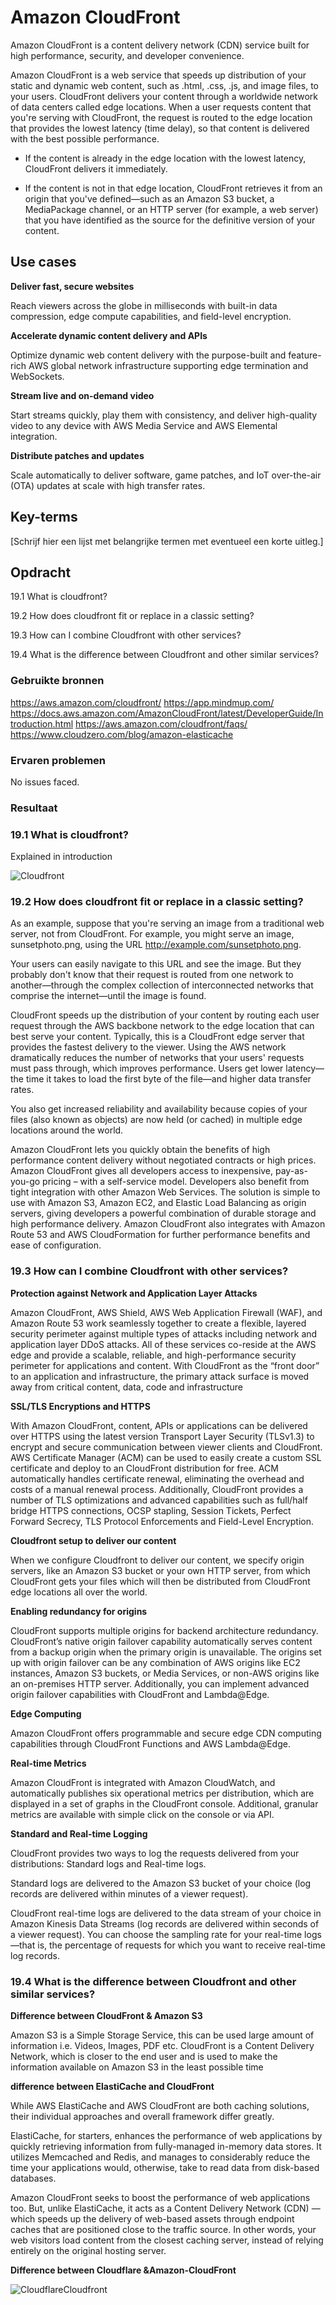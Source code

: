 # Amazon CloudFront
Amazon CloudFront is a content delivery network (CDN) service built for high performance, security, and developer convenience.

Amazon CloudFront is a web service that speeds up distribution of your static and dynamic web content, such as .html, .css, .js, and image files, to your users. CloudFront delivers your content through a worldwide network of data centers called edge locations. When a user requests content that you're serving with CloudFront, the request is routed to the edge location that provides the lowest latency (time delay), so that content is delivered with the best possible performance.

  * If the content is already in the edge location with the lowest latency, CloudFront delivers it immediately.

  * If the content is not in that edge location, CloudFront retrieves it from an origin that you've defined—such as an Amazon S3 bucket, a MediaPackage channel, or an HTTP server (for example, a web server) that you have identified as the source for the definitive version of your content.

## Use cases
**Deliver fast, secure websites**

Reach viewers across the globe in milliseconds with built-in data compression, edge compute capabilities, and field-level encryption.

**Accelerate dynamic content delivery and APIs**

Optimize dynamic web content delivery with the purpose-built and feature-rich AWS global network infrastructure supporting edge termination and WebSockets.

**Stream live and on-demand video**

Start streams quickly, play them with consistency, and deliver high-quality video to any device with AWS Media Service and AWS Elemental integration.
 
**Distribute patches and updates**

Scale automatically to deliver software, game patches, and IoT over-the-air (OTA) updates at scale with high transfer rates.

## Key-terms
[Schrijf hier een lijst met belangrijke termen met eventueel een korte uitleg.]

## Opdracht

19.1 What is cloudfront?

19.2 How does cloudfront fit or replace in a classic setting?

19.3 How can I combine Cloudfront with other services?

19.4 What is the difference between Cloudfront and other similar services?

### Gebruikte bronnen
https://aws.amazon.com/cloudfront/
https://app.mindmup.com/
https://docs.aws.amazon.com/AmazonCloudFront/latest/DeveloperGuide/Introduction.html
https://aws.amazon.com/cloudfront/faqs/
https://www.cloudzero.com/blog/amazon-elasticache




### Ervaren problemen
No issues faced.

### Resultaat

### 19.1 What is cloudfront?
Explained in introduction

![Cloudfront](/00_includes/Cloud/Cloudfront.png)

### 19.2 How does cloudfront fit or replace in a classic setting?

As an example, suppose that you're serving an image from a traditional web server, not from CloudFront. For example, you might serve an image, sunsetphoto.png, using the URL http://example.com/sunsetphoto.png.

Your users can easily navigate to this URL and see the image. But they probably don't know that their request is routed from one network to another—through the complex collection of interconnected networks that comprise the internet—until the image is found.

CloudFront speeds up the distribution of your content by routing each user request through the AWS backbone network to the edge location that can best serve your content. Typically, this is a CloudFront edge server that provides the fastest delivery to the viewer. Using the AWS network dramatically reduces the number of networks that your users' requests must pass through, which improves performance. Users get lower latency—the time it takes to load the first byte of the file—and higher data transfer rates.

You also get increased reliability and availability because copies of your files (also known as objects) are now held (or cached) in multiple edge locations around the world.

Amazon CloudFront lets you quickly obtain the benefits of high performance content delivery without negotiated contracts or high prices. Amazon CloudFront gives all developers access to inexpensive, pay-as-you-go pricing – with a self-service model. Developers also benefit from tight integration with other Amazon Web Services. The solution is simple to use with Amazon S3, Amazon EC2, and Elastic Load Balancing as origin servers, giving developers a powerful combination of durable storage and high performance delivery. Amazon CloudFront also integrates with Amazon Route 53 and AWS CloudFormation for further performance benefits and ease of configuration.

### 19.3 How can I combine Cloudfront with other services?

**Protection against Network and Application Layer Attacks**

Amazon CloudFront, AWS Shield, AWS Web Application Firewall (WAF), and Amazon Route 53 work seamlessly together to create a flexible, layered security perimeter against multiple types of attacks including network and application layer DDoS attacks. All of these services co-reside at the AWS edge and provide a scalable, reliable, and high-performance security perimeter for applications and content. With CloudFront as the “front door” to an application and infrastructure, the primary attack surface is moved away from critical content, data, code and infrastructure

**SSL/TLS Encryptions and HTTPS**

With Amazon CloudFront, content, APIs or applications can be delivered over HTTPS using the latest version Transport Layer Security (TLSv1.3) to encrypt and secure communication between viewer clients and CloudFront. AWS Certificate Manager (ACM) can be used to easily create a custom SSL certificate and deploy to an CloudFront distribution for free. ACM automatically handles certificate renewal, eliminating the overhead and costs of a manual renewal process. Additionally, CloudFront provides a number of TLS optimizations and advanced capabilities such as full/half bridge HTTPS connections, OCSP stapling, Session Tickets, Perfect Forward Secrecy, TLS Protocol Enforcements and Field-Level Encryption.

**Cloudfront setup to deliver our content**

When we configure Cloudfront to deliver our content, we specify origin servers, like an Amazon S3 bucket or your own HTTP server, from which CloudFront gets your files which will then be distributed from CloudFront edge locations all over the world.

**Enabling redundancy for origins**

CloudFront supports multiple origins for backend architecture redundancy. CloudFront’s native origin failover capability automatically serves content from a backup origin when the primary origin is unavailable. The origins set up with origin failover can be any combination of AWS origins like EC2 instances, Amazon S3 buckets, or Media Services, or non-AWS origins like an on-premises HTTP server. Additionally, you can implement advanced origin failover capabilities with CloudFront and Lambda@Edge.

**Edge Computing**

Amazon CloudFront offers programmable and secure edge CDN computing capabilities through CloudFront Functions and AWS Lambda@Edge.

**Real-time Metrics**

Amazon CloudFront is integrated with Amazon CloudWatch, and automatically publishes six operational metrics per distribution, which are displayed in a set of graphs in the CloudFront console. Additional, granular metrics are available with simple click on the console or via API.

**Standard and Real-time Logging**

CloudFront provides two ways to log the requests delivered from your distributions: Standard logs and Real-time logs. 

Standard logs are delivered to the Amazon S3 bucket of your choice (log records are delivered within minutes of a viewer request). 

 CloudFront real-time logs are delivered to the data stream of your choice in Amazon Kinesis Data Streams (log records are delivered within seconds of a viewer request). You can choose the sampling rate for your real-time logs—that is, the percentage of requests for which you want to receive real-time log records. 

 ### 19.4 What is the difference between Cloudfront and other similar services?

 **Difference between CloudFront & Amazon S3**

Amazon S3 is a Simple Storage Service, this can be used large amount of information i.e. Videos, Images, PDF etc. CloudFront is a Content Delivery Network, which is closer to the end user and is used to make the information available on Amazon S3 in the least possible time

**difference between ElastiCache and CloudFront**

While AWS ElastiCache and AWS CloudFront are both caching solutions, their individual approaches and overall framework differ greatly. 

ElastiCache, for starters, enhances the performance of web applications by quickly retrieving information from fully-managed in-memory data stores. It utilizes Memcached and Redis, and manages to considerably reduce the time your applications would, otherwise, take to read data from disk-based databases. 

Amazon CloudFront seeks to boost the performance of web applications too. But, unlike ElastiCache, it acts as a Content Delivery Network (CDN) — which speeds up the delivery of web-based assets through endpoint caches that are positioned close to the traffic source. In other words, your web visitors load content from the closest caching server, instead of relying entirely on the original hosting server. 

**Difference between Cloudflare &Amazon-CloudFront**

![CloudflareCloudfront](00_includes/Cloud/cloudflarevscloudfront.png)


